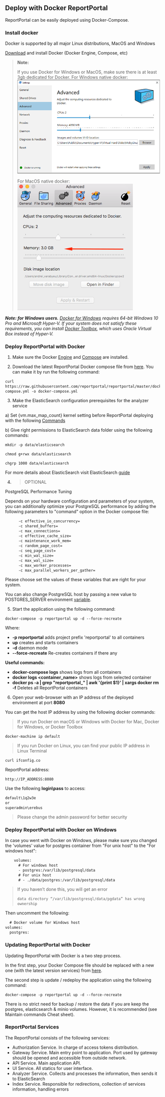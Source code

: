 ## Deploy with Docker ReportPortal

ReportPortal can be easily deployed using Docker-Compose. 


### Install docker

Docker is supported by all major Linux distributions, MacOS and Windows

[Download](https://www.docker.com/community-edition) and install Docker (Docker Engine, Compose, etc)


> **Note:**
> 
> If you use Docker for Windows or MacOS, make sure there is at least 3gb dedicated for Docker.
> For Windows native docker:
> ![Image](Images/installation/docker_config_win.png)
> 
> For MacOS native docker:
> ![Image](Images/installation/docker_config_macos.png)


***Note: for Windows users.***
*[Docker for Windows](https://docs.docker.com/docker-for-windows/) requires 64-bit Windows 10 Pro and Microsoft Hyper-V. 
If your system does not satisfy these requirements, 
you can install [Docker Toolbox](https://docs.docker.com/toolbox/toolbox_install_windows/), 
which uses Oracle Virtual Box instead of Hyper-V.*


### Deploy ReportPortal with Docker

1) Make sure the Docker [Engine](https://docs.docker.com/engine/installation/) and [Compose](https://docs.docker.com/compose/install/) are installed.

2) Download the latest ReportPortal Docker compose file from [here](<https://github.com/reportportal/reportportal/blob/master/docker-compose.yml>). You can make it by run the following command: 

  ```Shell
  curl https://raw.githubusercontent.com/reportportal/reportportal/master/docker-compose.yml -o docker-compose.yml
  ```

3) Make the ElasticSearch configuration prerequisites for the analyzer service

a) Set {vm.max_map_count} kernel setting before ReportPortal deploying with the following [Commands](https://www.elastic.co/guide/en/elasticsearch/reference/6.1/docker.html#docker-cli-run-prod-mode)

b) Give right permissions to ElasticSearch data folder using the following commands:

```Shell
mkdir -p data/elasticsearch
``` 

```Shell
chmod g+rwx data/elasticsearch
``` 

```Shell
chgrp 1000 data/elasticsearch
``` 

For more details about ElasticSearch visit ElasticSearch [guide](https://www.elastic.co/guide/en/elasticsearch/reference/6.1/docker.html#_notes_for_production_use_and_defaults)

4) > OPTIONAL

PostgreSQL Performance Tuning

Depends on your hardware configuration and parameters of your system, you can additionally optimize your PostgreSQL performance by adding the following parameters to "command" option in the Docker compose file:

```Shell
      -c effective_io_concurrency=
      -c shared_buffers=
      -c max_connections=
      -c effective_cache_size=
      -c maintenance_work_mem=
      -c random_page_cost=
      -c seq_page_cost= 
      -c min_wal_size= 
      -c max_wal_size=
      -c max_worker_processes=
      -c max_parallel_workers_per_gather=
``` 

Please choose set the values of these variables that are right for your system.

You can also change PostgreSQL host by passing a new value to POSTGRES_SERVER environment [variable](https://reportportal.io/docs/Additional-configuration-parameters). 

5) Start the application using the following command:

```Shell
docker-compose -p reportportal up -d --force-recreate
``` 
Where:
- **-p reportportal** adds project prefix 'reportportal' to all containers
- **up** creates and starts containers
- **-d** daemon mode
- **--force-recreate** Re-creates containers if there any

**Useful commands:**
- **docker-compose logs** shows logs from all containers
- **docker logs &lt;container_name&gt;** shows logs from selected container
- **docker ps -a | grep "reportportal_" | awk '{print $1}' | xargs docker rm -f** Deletes all ReportPortal containers

6) Open your web-browser with an IP address of the deployed environment at port **8080**

You can get the host IP address by using the following docker commands:  

> If you run Docker on macOS or Windows with Docker for Mac, Docker for Windows, or Docker Toolbox  

```shell
docker-machine ip default
```

> If you run Docker on Linux, you can find your public IP address in Linux Terminal

```shell
curl ifconfig.co
```

ReportPortal address:  
  ```
  http://IP_ADDRESS:8080
  ```

Use the following **login\pass** to access:  

```shell
default\1q2w3e
or
superadmin\erebus
```

> Please change the admin password for better security


### Deploy ReportPortal with Docker on Windows

In case you went with Docker on Windows, please make sure you changed the 'volumes' value for postgres container from "For unix host" to the "For windows host":  

```Shell
    volumes:
      # For windows host
      - postgres:/var/lib/postgresql/data
      # For unix host
      # - ./data/postgres:/var/lib/postgresql/data
``` 

> If you haven’t done this, you will get an error
> 
> ```Shell
> data directory “/var/lib/postgresql/data/pgdata” has wrong ownership
> ``` 

Then uncomment the following:  

```Shell
  # Docker volume for Windows host
volumes:
  postgres:
``` 


### Updating ReportPortal with Docker

Updating ReportPortal with Docker is a two step process.  

In the first step, your Docker Compose file should be replaced with a new one (with the latest version services) from [here](<https://github.com/reportportal/reportportal/blob/master/docker-compose.yml>).

The second step is update / redeploy the application using the following command:  

```Shell
docker-compose -p reportportal up -d --force-recreate
``` 

There is no strict need for backup / restore the data if you are keep the postgres, elasticsearch & minio volumes. However, it is recommended (see Maintain commands Cheat sheet).  


### ReportPortal Services

The ReportPortal consists of the following services:

- Authorization Service. In charge of access tokens distribution.
- Gateway Service. Main entry point to application. Port used by gateway should be opened and accessible from outside network.
- API Service. Main application API.
- UI Service. All statics for user interface.
- Analyzer Service. Collects and processes the information, then sends it to ElasticSearch
- Index Service. Responsible for redirections, collection of services information, handling errors

